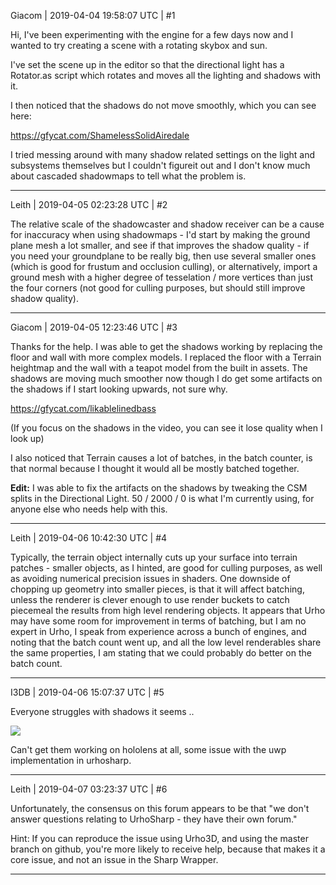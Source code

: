 Giacom | 2019-04-04 19:58:07 UTC | #1

Hi, I've been experimenting with the engine for a few days now and I wanted to try creating a scene with a rotating skybox and sun.

I've set the scene up in the editor so that the directional light has a Rotator.as script which rotates and moves all the lighting and shadows with it.

I then noticed that the shadows do not move smoothly, which you can see here:

https://gfycat.com/ShamelessSolidAiredale

I tried messing around with many shadow related settings on the light and subsystems themselves but I couldn't figureit out and I don't know much about cascaded shadowmaps to tell what the problem is.

-------------------------

Leith | 2019-04-05 02:23:28 UTC | #2

The relative scale of the shadowcaster and shadow receiver can be a cause for inaccuracy when using shadowmaps - I'd start by making the ground plane mesh a lot smaller, and see if that improves the shadow quality - if you need your groundplane to be really big, then use several smaller ones (which is good for frustum and occlusion culling), or alternatively, import a ground mesh with a higher degree of tesselation / more vertices than just the four corners (not good for culling purposes, but should still improve shadow quality).

-------------------------

Giacom | 2019-04-05 12:23:46 UTC | #3

Thanks for the help. I was able to get the shadows working by replacing the floor and wall with more complex models. I replaced the floor with a Terrain heightmap and the wall with a teapot model from the built in assets. The shadows are moving much smoother now though I do get some artifacts on the shadows if I start looking upwards, not sure why.

https://gfycat.com/likablelinedbass

(If you focus on the shadows in the video, you can see it lose quality when I look up)

I also noticed that Terrain causes a lot of batches, in the batch counter, is that normal because I thought it would all be mostly batched together.

**Edit:** I was able to fix the artifacts on the shadows by tweaking the CSM splits in the Directional Light. 50 / 2000 / 0 is what I'm currently using, for anyone else who needs help with this.

-------------------------

Leith | 2019-04-06 10:42:30 UTC | #4

Typically, the terrain object internally cuts up your surface into terrain patches - smaller objects, as I hinted, are good for culling purposes, as well as avoiding numerical precision issues in shaders. One downside of chopping up geometry into smaller pieces, is that it will affect batching, unless the renderer is clever enough to use render buckets to catch piecemeal the results from high level rendering objects. It appears that Urho may have some room for improvement in terms of batching, but I am no expert in Urho, I speak from experience across a bunch of engines, and noting that the batch count went up, and all the low level renderables share the same properties, I am stating that we could probably do better on the batch count.

-------------------------

I3DB | 2019-04-06 15:07:37 UTC | #5

Everyone struggles with shadows it seems ..

<img src='//cdck-file-uploads-global.s3.dualstack.us-west-2.amazonaws.com/standard17/uploads/urho3d/original/2X/2/2e9913efc2760c38fc7e453dbefdfb4590f902c9.jpeg'>

Can't get them working on hololens at all, some issue with the uwp implementation in urhosharp.

-------------------------

Leith | 2019-04-07 03:23:37 UTC | #6

Unfortunately, the consensus on this forum appears to be that "we don't answer questions relating to UrhoSharp - they have their own forum."

Hint: If you can reproduce the issue using Urho3D, and using the master branch on github, you're more likely to receive help, because that makes it a core issue, and not an issue in the Sharp Wrapper.

-------------------------

